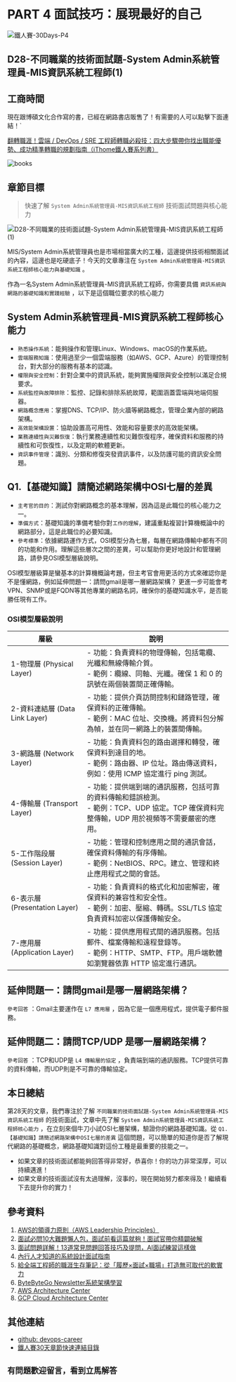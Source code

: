 # PART 4 面試技巧：展現最好的自己

![鐵人賽-30Days-P4](https://github.com/qwedsazxc78/devops-career/raw/main/docs/img/30Days-P4.png)

## D28-不同職業的技術面試題-System Admin系統管理員-MIS資訊系統工程師(1)

## 工商時間

現在跟博碩文化合作寫的書，已經在網路書店販售了！有需要的人可以點擊下面連結！`

[翻轉職涯！雲端 / DevOps / SRE 工程師轉職必殺技：四大步驟帶你找出職能優勢、成功精準轉職的規劃指南（iThome鐵人賽系列書）](https://heyurl.cc/lQ3e4)

![books](https://github.com/qwedsazxc78/devops-career/raw/main/docs/img/books.png)

## 章節目標

> 快速了解 `System Admin系統管理員-MIS資訊系統工程師` 技術面試問題與核心能力

![D28-不同職業的技術面試題-System Admin系統管理員-MIS資訊系統工程師(1)](https://github.com/qwedsazxc78/devops-career/raw/main/docs/img/D28.png)

MIS/System Admin系統管理員也是市場相當廣大的工種，這邊提供技術相關面試的內容，這邊也是吃硬底子！今天的文章專注在 `System Admin系統管理員-MIS資訊系統工程師核心能力與基礎知識` 。

作為一名System Admin系統管理員-MIS資訊系統工程師，你需要具備 `資訊系統與網路的基礎知識和實踐經驗` ，以下是這個職位要求的核心能力

## System Admin系統管理員-MIS資訊系統工程師核心能力

* `熟悉操作系統`：能夠操作和管理Linux、Windows、macOS的作業系統。
* `雲端服務知識`：使用過至少一個雲端服務（如AWS、GCP、Azure）的管理控制台，對大部分的服務有基本的認識。
* `權限與安全控制`：針對企業中的資訊系統，能夠實施權限與安全控制以滿足合規要求。
* `系統監控與故障排除`：監控、記錄和排除系統故障，範圍涵蓋雲端與地端伺服器。
* `網路概念應用`：掌握DNS、TCP/IP、防火牆等網路概念，管理企業內部的網路架構。
* `高效能架構設置`：協助設置高可用性、效能和容量要求的高效能架構。
* `業務連續性與災難恢復`：執行業務連續性和災難恢復程序，確保資料和服務的持續性和可恢復性，以及定期的軟體更新。
* `資訊事件管理`：識別、分類和修復突發資訊事件，以及防護可能的資訊安全問題。

## Q1.【基礎知識】請簡述網路架構中OSI七層的差異

* `主考官的目的`：測試你對網路概念的基本理解，因為這是此職位的核心能力之一。
* `準備方式`：基礎知識的準備考驗你對`工作的理解`，建議重點複習計算機概論中的網路部分，這是此職位的必要知識。
* `參考標準`：依據網路運作方式，OSI模型分為七層，每層在網路傳輸中都有不同的功能和作用。理解這些層次之間的差異，可以幫助你更好地設計和管理網路，請參見OSI模型層級說明。

OSI模型層級算是蠻基本的計算機概論考題，但主考官會用更活的方式來確認你是不是懂網路，例如延伸問題一：請問gmail是哪一層網路架構？
更進一步可能會考VPN、SNMP或是FQDN等其他專業的網路名詞，確保你的基礎知識水平，是否能勝任現有工作。

### OSI模型層級說明

| 層級 | 說明 |
| ---- | ---- |
| 1-物理層 (Physical Layer) | - 功能：負責資料的物理傳輸，包括電纜、光纖和無線傳輸介質。 <br> - 範例：纜線、同軸、光纖。確保 1 和 0 的訊號在兩個裝置間正確傳輸。 |
| 2-資料連結層 (Data Link Layer) | - 功能：提供介頁訪問控制和鏈路管理，確保資料的正確傳輸。 <br> - 範例：MAC 位址、交換機。將資料包分解為幀，並在同一網路上的裝置間傳輸。 |
| 3-網路層 (Network Layer) | - 功能：負責資料包的路由選擇和轉發，確保資料到達目的地。 <br> - 範例：路由器、IP 位址。路由傳送資料，例如：使用 ICMP 協定進行 ping 測試。 |
| 4-傳輸層 (Transport Layer) | - 功能：提供端到端的通訊服務，包括可靠的資料傳輸和錯誤檢測。 <br> - 範例：TCP、UDP 協定。TCP 確保資料完整傳輸，UDP 用於視頻等不需要嚴密的應用。 |
| 5-工作階段層 (Session Layer) | - 功能：管理和控制應用之間的通訊會話，確保資料傳輸的有序傳輸。 <br> - 範例：NetBIOS、RPC。建立、管理和終止應用程式之間的會話。 |
| 6-表示層 (Presentation Layer) | - 功能：負責資料的格式化和加密解密，確保資料的兼容性和安全性。 <br> - 範例：加密、壓縮、轉碼。SSL/TLS 協定負責資料加密以保護傳輸安全。 |
| 7-應用層 (Application Layer) | - 功能：提供應用程式間的通訊服務。包括郵件、檔案傳輸和遠程登錄等。 <br> - 範例：HTTP、SMTP、FTP。用戶端軟體如瀏覽器依靠 HTTP 協定進行通訊。 |

## 延伸問題一：請問gmail是哪一層網路架構？

`參考回答` ：Gmail主要運作在 `L7 應用層` ，因為它是一個應用程式，提供電子郵件服務。

## 延伸問題二：請問TCP/UDP 是哪一層網路架構？

`參考回答` ：TCP和UDP是 `L4 傳輸層的協定` ，負責端到端的通訊服務。TCP提供可靠的資料傳輸，而UDP則是不可靠的傳輸協定。

## 本日總結

第28天的文章，我們專注於了解 `不同職業的技術面試題-System Admin系統管理員-MIS資訊系統工程師` 的技術面試，文章中先了解 `System Admin系統管理員-MIS資訊系統工程師核心能力` ，在立刻來個牛刀小試OSI七層架構，驗證你的網路基礎知識。從 `Q1.【基礎知識】請簡述網路架構中OSI七層的差異` 這個問題，可以簡單的知道你是否了解現代網路的基礎概念，網路基礎知識對這份工種是最重要的技能之一。

* 如果文章的技術面試都能夠回答得非常好，恭喜你！你的功力非常深厚，可以持續邁進！
* 如果文章的技術面試沒有太過理解，沒事的，現在開始努力都來得及！繼續看下去提升你的實力！

## 參考資料

1. [AWS的領導力原則（AWS Leadership Principles）](https://www.amazon.jobs/content/en/our-workplace/leadership-principles)
2. [面試必問10大難題懶人包，面試前看這篇就夠！面試官帶你精闢破解](https://www.1111.com.tw/1000w/fanshome/discussTopic.asp?cat=FANS&id=339445)
3. [面試問題詳解！13道常見問題回答技巧及提問，AI面試練習這樣做](https://blog.104.com.tw/top-nine-tricky-interview-questions-and-best-answers/)
4. [內行人才知道的系統設計面試指南](https://www.books.com.tw/products/0010903454)
5. [給全端工程師的職涯生存筆記：從「履歷×面試×職場」打造無可取代的軟實力](https://www.books.com.tw/products/0010928379)
6. [ByteByteGo Newsletter系統架構學習](https://blog.bytebytego.com/p/which-cloud-provider-should-be-used)
7. [AWS Architecture Center](https://aws.amazon.com/architecture/)
8. [GCP Cloud Architecture Center](https://cloud.google.com/architecture)

## 其他連結

* [github: devops-career](https://github.com/qwedsazxc78/devops-career/tree/main)
* [鐵人賽30天章節快速連結目錄](https://ithelp.ithome.com.tw/articles/10351094)

## `有問題歡迎留言，看到立馬解答`
